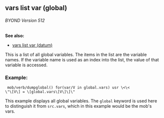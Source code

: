 ## vars list var (global) 
###### BYOND Version 512
**See also:**
*   [vars list var (datum)](/ref/datum/var/vars.md) 

This is a list of all global variables. The items in the list
are the variable names. If the variable name is used as an index into
the list, the value of that variable is accessed.
### Example:

```
 mob/verb/dumpglobal() for(var/V in global.vars) usr \<\<
\"\[V\] = \[global.vars\[V\]\]\" 
```
 

This example
displays all global variables. The `global` keyword is used here to
distinguish it from `src.vars`, which in this example would be the
mob\'s vars.